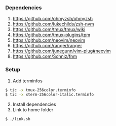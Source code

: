 ### Dependencies

1. https://github.com/ohmyzsh/ohmyzsh
2. https://github.com/lukechilds/zsh-nvm
3. https://github.com/tmux/tmux/wiki
4. https://github.com/tmux-plugins/tpm
5. https://github.com/neovim/neovim
6. https://github.com/ranger/ranger
7. https://github.com/junegunn/vim-plug#neovim
8. https://github.com/Schniz/fnm

### Setup

1. Add terminfos
```bash
$ tic -x tmux-256color.terminfo
$ tic -x xterm-256color-italic.terminfo
```

2. Install dependencies
3. Link to home folder
```bash
$ ./link.sh
```
